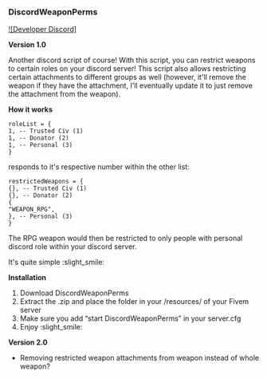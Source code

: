 ### DiscordWeaponPerms
[![Developer Discord]](https://discord.gg/m39AUuSatU)

**Version 1.0** 

Another discord script of course! With this script, you can restrict weapons to certain roles on your discord server! This script also allows restricting certain attachments to different groups as well (however, it'll remove the weapon if they have the attachment, I'll eventually update it to just remove the attachment from the weapon).

**How it works**
```
roleList = {
1, -- Trusted Civ (1)
1, -- Donator (2)
1, -- Personal (3)
}
```
responds to it's respective number within the other list:
```
restrictedWeapons = {
{}, -- Trusted Civ (1)
{}, -- Donator (2)
{
"WEAPON_RPG",
}, -- Personal (3)
}
```

The RPG weapon would then be restricted to only people with personal discord role within your discord server. 

It's quite simple :slight_smile:

 
**Installation**
1. Download DiscordWeaponPerms
2. Extract the .zip and place the folder in your /resources/ of your Fivem server
3. Make sure you add “start DiscordWeaponPerms” in your server.cfg
4. Enjoy :slight_smile:

**Version 2.0**
- Removing restricted weapon attachments from weapon instead of whole weapon?
